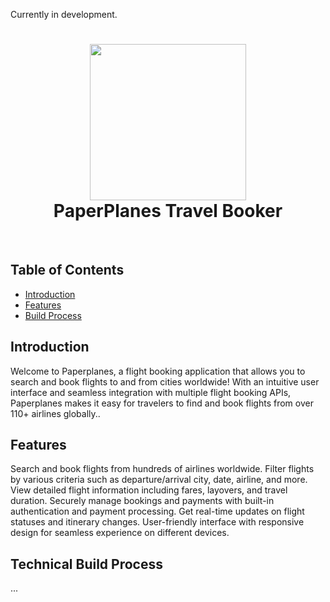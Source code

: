 Currently in development.
<h1 align="center"><img align="center" width="250" height="250" src='https://user-images.githubusercontent.com/71289948/223522780-61db3143-3773-4e78-8243-076c40070913.JPG'></img>
<div>PaperPlanes Travel Booker</div></h1> <br>
<p align="center">
  <a href="https://gitpoint.co/">
  </a>
</p>



<!-- START doctoc generated TOC please keep comment here to allow auto update -->
<!-- DON'T EDIT THIS SECTION, INSTEAD RE-RUN doctoc TO UPDATE -->
## Table of Contents

- [Introduction](#introduction)
- [Features](#features)
- [Build Process](#build-process)

<!-- END doctoc generated TOC please keep comment here to allow auto update -->

## Introduction
Welcome to Paperplanes, a flight booking application that allows you to search and book flights to and from cities worldwide! With an intuitive user interface and seamless integration with multiple flight booking APIs, Paperplanes makes it easy for travelers to find and book flights from over 110+ airlines globally..


## Features
Search and book flights from hundreds of airlines worldwide.
Filter flights by various criteria such as departure/arrival city, date, airline, and more.
View detailed flight information including fares, layovers, and travel duration.
Securely manage bookings and payments with built-in authentication and payment processing.
Get real-time updates on flight statuses and itinerary changes.
User-friendly interface with responsive design for seamless experience on different devices.


## Technical Build Process
...
